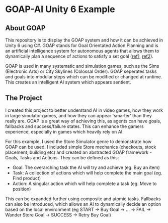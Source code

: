 # GOAP-AI Unity 6 Example

## About GOAP
This repository is to display the GOAP system and how it can be achieved in Unity 6 using C#. GOAP stands for Goal Orientated Action Planning and is an artificial intelligence system for autonomous agents that allows them to dynamically plan a sequence of actions to satisfy a set goal ([ref1](https://medium.com/@vedantchaudhari/goal-oriented-action-planning-34035ed40d0b), [ref2](https://en.wikipedia.org/wiki/Automated_planning_and_scheduling)).
 
GOAP is used in many systematic and simulation games, such as the Sims (Electronic Arts) or City Skylines (Colossal Order). GOAP seperates tasks and goals into modular steps which can be modified or changed at runtime. This creates an intelligent AI system which appears sentient.

## The Project
I created this project to better understand AI in video games, how they work in large simulator games, and how they can appear 'smarter' than they really are. GOAP is a great way of achieving this, as agents can have goals, fallbacks and success/failure states. This can enhance the gamers experience, especially in games which heavily rely on
AI.

For this example, I used the Store Simulator genre to demonstrate how GOAP can be used. I included simple Store mechanics (checkouts, stock placement, building etc) and created an abstracted GOAP framework - Goals, Tasks and Actions. They can be defined as this:
- Goal: The overarching task the AI will try and achieve (eg. Buy an item)
- Task: A collection of actions which will help complete the main goal (eg. Find product)
- Action: A singular action which will help complete a task (eg. Move to position)

This can be expanded further using composite and atomic tasks. Fallbacks can also be introduced, which allows an AI to dynamically decide an option based on the local environment (eg START -> Buy Goal -> ... -> FAIL -> Wander Store Goal -> SUCCESS -> Retry Buy Goal)
